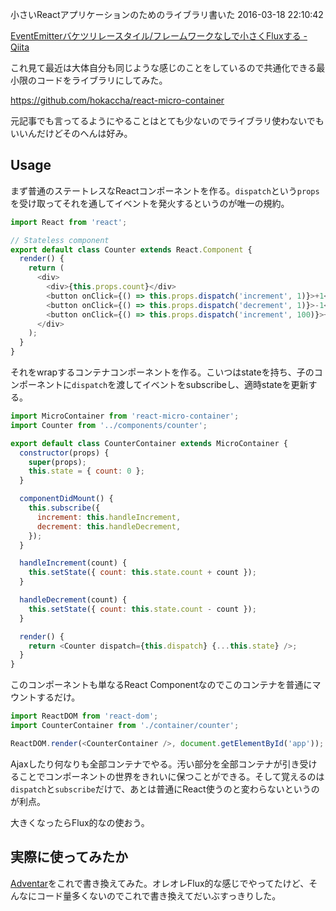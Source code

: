 小さいReactアプリケーションのためのライブラリ書いた
2016-03-18 22:10:42

[EventEmitterバケツリレースタイル/フレームワークなしで小さくFluxする - Qiita](http://qiita.com/mizchi/items/6a3500e598ec36746509)

これ見て最近は大体自分も同じような感じのことをしているので共通化できる最小限のコードをライブラリにしてみた。

https://github.com/hokaccha/react-micro-container

元記事でも言ってるようにやることはとても少ないのでライブラリ使わないでもいいんだけどそのへんは好み。

## Usage

まず普通のステートレスなReactコンポーネントを作る。`dispatch`という`props`を受け取ってそれを通してイベントを発火するというのが唯一の規約。

```javascript:components/counter.js
import React from 'react';

// Stateless component
export default class Counter extends React.Component {
  render() {
    return (
      <div>
        <div>{this.props.count}</div>
        <button onClick={() => this.props.dispatch('increment', 1)}>+1</button>
        <button onClick={() => this.props.dispatch('decrement', 1)}>-1</button>
        <button onClick={() => this.props.dispatch('increment', 100)}>+100</button>
      </div>
    );
  }
}
```

それをwrapするコンテナコンポーネントを作る。こいつはstateを持ち、子のコンポーネントに`dispatch`を渡してイベントをsubscribeし、適時stateを更新する。

```javascript:container/counter.js
import MicroContainer from 'react-micro-container';
import Counter from '../components/counter';

export default class CounterContainer extends MicroContainer {
  constructor(props) {
    super(props);
    this.state = { count: 0 };
  }

  componentDidMount() {
    this.subscribe({
      increment: this.handleIncrement,
      decrement: this.handleDecrement,
    });
  }

  handleIncrement(count) {
    this.setState({ count: this.state.count + count });
  }

  handleDecrement(count) {
    this.setState({ count: this.state.count - count });
  }

  render() {
    return <Counter dispatch={this.dispatch} {...this.state} />;
  }
}
```

このコンポーネントも単なるReact Componentなのでこのコンテナを普通にマウントするだけ。

```javascript:app.js
import ReactDOM from 'react-dom';
import CounterContainer from './container/counter';

ReactDOM.render(<CounterContainer />, document.getElementById('app'));
```

Ajaxしたり何なりも全部コンテナでやる。汚い部分を全部コンテナが引き受けることでコンポーネントの世界をきれいに保つことができる。そして覚えるのは`dispatch`と`subscribe`だけで、あとは普通にReact使うのと変わらないというのが利点。

大きくなったらFlux的なの使おう。

## 実際に使ってみたか

[Adventar](http://www.adventar.org/)をこれで書き換えてみた。オレオレFlux的な感じでやってたけど、そんなにコード量多くないのでこれで書き換えてだいぶすっきりした。

